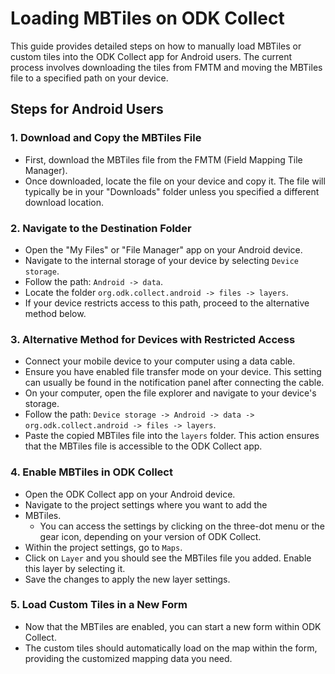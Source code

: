 # Loading MBTiles on ODK Collect

This guide provides detailed steps on how to manually load 
MBTiles or custom tiles into the ODK Collect app for Android users. 
The current process involves downloading the tiles from FMTM and 
moving the MBTiles file to a specified path on your device.

## Steps for Android Users

### 1. Download and Copy the MBTiles File
   - First, download the MBTiles file from the FMTM (Field Mapping Tile Manager).
   - Once downloaded, locate the file on your device and copy it.
 The file will typically be in your "Downloads" folder unless you
specified a different download location.

### 2. Navigate to the Destination Folder
   - Open the "My Files" or "File Manager" app on your Android device.
   - Navigate to the internal storage of your device by selecting `Device storage`.
   - Follow the path: `Android -> data`.
   - Locate the folder `org.odk.collect.android -> files -> layers`.
   - If your device restricts access to this path, proceed to the
     alternative method below.

### 3. Alternative Method for Devices with Restricted Access
   - Connect your mobile device to your computer using a data cable.
   - Ensure you have enabled file transfer mode on your device.
     This setting can usually be found in the notification panel
     after connecting the cable.
   - On your computer, open the file explorer and navigate to
     your device's storage.
   - Follow the path: `Device storage -> Android -> data ->
     org.odk.collect.android -> files -> layers`.
   - Paste the copied MBTiles file into the `layers` folder.
     This action ensures that the MBTiles file is accessible to the ODK Collect app.

### 4. Enable MBTiles in ODK Collect
   - Open the ODK Collect app on your Android device.
   - Navigate to the project settings where you want to add the
   - MBTiles.
     - You can access the settings by clicking on the three-dot
      menu or the gear icon, depending on your version of ODK Collect.
   - Within the project settings, go to `Maps`.
   - Click on `Layer` and you should see the MBTiles file you
added. Enable this layer by selecting it.
   - Save the changes to apply the new layer settings.

### 5. Load Custom Tiles in a New Form
   - Now that the MBTiles are enabled, you can start a new form within ODK Collect.
   - The custom tiles should automatically load on the map within the
form, providing the customized mapping data you need.
